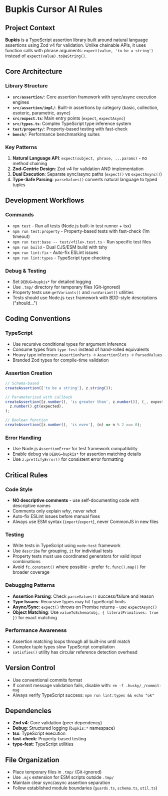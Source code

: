 # Bupkis Cursor AI Rules

## Project Context

**Bupkis** is a TypeScript assertion library built around natural language assertions using Zod v4 for validation. Unlike chainable APIs, it uses function calls with phrase arguments: `expect(value, 'to be a string')` instead of `expect(value).toBeString()`.

## Core Architecture

### Library Structure

- **`src/assertion/`**: Core assertion framework with sync/async execution engines
- **`src/assertion/impl/`**: Built-in assertions by category (basic, collection, esoteric, parametric, async)
- **`src/expect.ts`**: Main entry points (`expect`, `expectAsync`)
- **`src/types.ts`**: Complex TypeScript type inference system
- **`test/property/`**: Property-based testing with fast-check
- **`bench/`**: Performance benchmarking suites

### Key Patterns

1. **Natural Language API**: `expect(subject, phrase, ...params)` - no method chaining
2. **Zod-Centric Design**: Zod v4 for validation AND implementation
3. **Dual Execution**: Separate sync/async paths (`expect()` vs `expectAsync()`)
4. **Type-Safe Parsing**: `parseValues()` converts natural language to typed tuples

## Development Workflows

### Commands

- `npm test` - Run all tests (Node.js built-in test runner + tsx)
- `npm run test:property` - Property-based tests with fast-check (1m timeout)
- `npm run test:base -- test/<file>.test.ts` - Run specific test files
- `npm run build` - Dual CJS/ESM build with tshy
- `npm run lint:fix` - Auto-fix ESLint issues
- `npm run lint:types` - TypeScript type checking

### Debug & Testing

- Set `DEBUG=bupkis*` for detailed logging
- Use `.tmp/` directory for temporary files (Git-ignored)
- Property tests use `getVariants()` and `runVariant()` utilities
- Tests should use Node.js `test` framework with BDD-style descriptions ("should...")

## Coding Conventions

### TypeScript

- Use recursive conditional types for argument inference
- Consume types from `type-fest` instead of hand-rolled equivalents
- Heavy type inference: `AssertionParts` → `AssertionSlots` → `ParsedValues`
- Branded Zod types for compile-time validation

### Assertion Creation

```ts
// Schema-based
createAssertion(['to be a string'], z.string());

// Parameterized with callback
createAssertion([z.number(), 'is greater than', z.number()], (_, expected) =>
  z.number().gt(expected),
);

// Boolean function
createAssertion([z.number(), 'is even'], (n) => n % 2 === 0);
```

### Error Handling

- Use Node.js `AssertionError` for test framework compatibility
- Enable debug via `DEBUG=bupkis*` for assertion matching details
- Use `z.prettifyError()` for consistent error formatting

## Critical Rules

### Code Style

- **NO descriptive comments** - use self-documenting code with descriptive names
- Comments only explain _why_, never _what_
- Auto-fix ESLint issues before manual fixes
- Always use ESM syntax (`import`/`export`), never CommonJS in new files

### Testing

- Write tests in TypeScript using `node:test` framework
- Use `describe` for grouping, `it` for individual tests
- Property tests must use coordinated generators for valid input combinations
- Avoid `fc.constant()` where possible - prefer `fc.func().map()` for broader coverage

### Debugging Patterns

- **Assertion Parsing**: Check `parseValues()` success/failure and reason
- **Type Issues**: Recursive types may hit TypeScript limits
- **Async/Sync**: `expect()` throws on Promise returns - use `expectAsync()`
- **Object Matching**: Use `valueToSchema(obj, { literalPrimitives: true })` for exact matching

### Performance Awareness

- Assertion matching loops through all built-ins until match
- Complex tuple types slow TypeScript compilation
- `satisfies()` utility has circular reference detection overhead

## Version Control

- Use conventional commits format
- If commit message validation fails, disable with: `rm -f .husky/_/commit-msg`
- Always verify TypeScript success: `npm run lint:types && echo "ok"`

## Dependencies

- **Zod v4**: Core validation (peer dependency)
- **Debug**: Structured logging (`bupkis:*` namespace)
- **tsx**: TypeScript execution
- **fast-check**: Property-based testing
- **type-fest**: TypeScript utilities

## File Organization

- Place temporary files in `.tmp/` (Git-ignored)
- Use `.mjs` extension for ESM scripts outside `.tmp/`
- Maintain clear sync/async assertion separation
- Follow established module boundaries (`guards.ts`, `schema.ts`, `util.ts`)
